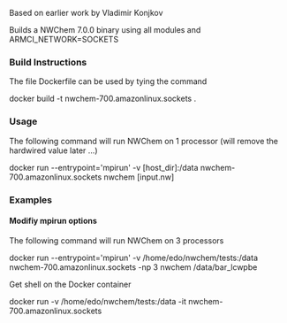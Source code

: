 Based on earlier work by Vladimir Konjkov

Builds a NWChem 7.0.0  binary using all modules and ARMCI_NETWORK=SOCKETS

### Build Instructions

The file Dockerfile can be used by tying the command

docker build -t  nwchem-700.amazonlinux.sockets .

### Usage

The following command will run NWChem on 1 processor (will remove the hardwired value later ...)

docker run --entrypoint='mpirun' -v [host_dir]:/data  nwchem-700.amazonlinux.sockets nwchem [input.nw]

### Examples

#### Modifiy  mpirun options

The following command will run NWChem on 3 processors 

docker run --entrypoint='mpirun' -v /home/edo/nwchem/tests:/data nwchem-700.amazonlinux.sockets -np 3 nwchem  /data/bar_lcwpbe

Get shell on the Docker container

docker run   -v /home/edo/nwchem/tests:/data -it nwchem-700.amazonlinux.sockets
